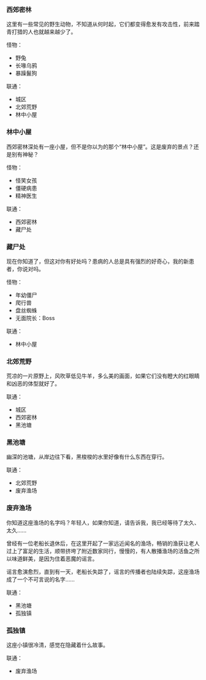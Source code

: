 ### 西郊密林

这里有一些常见的野生动物，不知道从何时起，它们都变得愈发有攻击性，前来踏青打猎的人也就越来越少了。

怪物：

- 野兔
- 长喙乌鸦
- 暴躁鬣狗

联通：

- 城区
- 北郊荒野
- 林中小屋

### 林中小屋

西郊密林深处有一座小屋，但不是你以为的那个“林中小屋”。这是废弃的景点？还是别有神秘？

怪物：

- 怪笑女孩
- 僵硬病患
- 精神医生

联通：

- 西郊密林
- 藏尸处

### 藏尸处

现在你知道了，但这对你有好处吗？患病的人总是具有强烈的好奇心，我的新患者，你说对吗。

怪物：

- 年幼僵尸
- 爬行兽
- 盘丝蜘蛛
- 无面院长：Boss

联通：

- 林中小屋

### 北郊荒野

荒凉的一片原野上，风吹草低见牛羊，多么美的画面，如果它们没有瞪大的红眼睛和凶恶的体型就好了。

联通：

- 城区
- 西郊密林
- 黑池塘

### 黑池塘

幽深的池塘，从岸边往下看，黑梭梭的水里好像有什么东西在穿行。

联通：

- 北郊荒野
- 废弃渔场

### 废弃渔场

你知道这座渔场的名字吗？年轻人，如果你知道，请告诉我，我已经等待了太久、太久……

曾经有一位老船长退休后，在这里开起了一家远近闻名的渔场，畅销的渔获让老人过上了富足的生活，顺带挤垮了附近数家同行，慢慢的，有人散播渔场的活鱼之所以味道鲜美，是因为住着恶魔的谣言。

谣言愈演愈烈，直到有一天，老船长失踪了，谣言的传播者也陆续失踪，这座渔场成了一个不可言说的名字……

联通：

- 黑池塘
- 孤独镇

### 孤独镇

这座小镇很冷清，感觉在隐藏着什么故事。

联通：

- 废弃渔场
